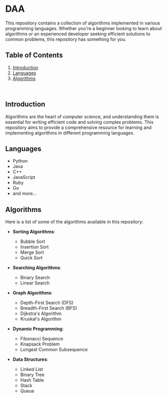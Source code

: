 # DAA


This repository contains a collection of algorithms implemented in various programming languages. Whether you're a beginner looking to learn about algorithms or an experienced developer seeking efficient solutions to common problems, this repository has something for you.

## Table of Contents

1. [Introduction](#introduction)
2. [Languages](#languages)
3. [Algorithms](#algorithms)

$~~~$
## Introduction

Algorithms are the heart of computer science, and understanding them is essential for writing efficient code and solving complex problems. This repository aims to provide a comprehensive resource for learning and implementing algorithms in different programming languages.
$~~~$
## Languages

- Python
- Java
- C++
- JavaScript
- Ruby
- Go
- and more...
$~~~$
## Algorithms

Here is a list of some of the algorithms available in this repository:

- **Sorting Algorithms**:
  - Bubble Sort
  - Insertion Sort
  - Merge Sort
  - Quick Sort

- **Searching Algorithms**:
  - Binary Search
  - Linear Search

- **Graph Algorithms**:
  - Depth-First Search (DFS)
  - Breadth-First Search (BFS)
  - Dijkstra's Algorithm
  - Kruskal's Algorithm

- **Dynamic Programming**:
  - Fibonacci Sequence
  - Knapsack Problem
  - Longest Common Subsequence

- **Data Structures**:
  - Linked List
  - Binary Tree
  - Hash Table
  - Stack
  - Queue


